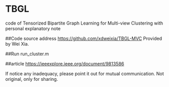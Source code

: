 # TBGL
code of Tensorized Bipartite Graph Learning for Multi-view Clustering with personal explanatory note

##Code source address
https://github.com/xdweixia/TBGL-MVC   Provided by Wei Xia.

##Run
run_cluster.m

##article
https://ieeexplore.ieee.org/document/9813586

If notice any inadequacy, please point it out for mutual communication.
Not original, only for sharing.
